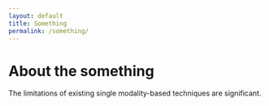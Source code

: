 ```yaml
---
layout: default
title: Something
permalink: /something/
---
```

<h1>About the something</h1>
The limitations of existing single modality-based techniques are significant.



